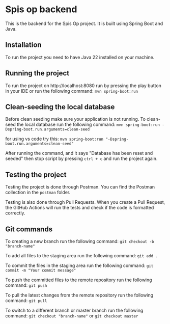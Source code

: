 # Spis op backend
This is the backend for the Spis Op project. It is built using Spring Boot and Java.

## Installation
To run the project you need to have Java 22 installed on your machine.

## Running the project
To run the project on http://localhost:8080 run by pressing the play button in your IDE or run the following command:
```mvn spring-boot:run```

## Clean-seeding the local database
Before clean seeding make sure your application is not running.
To clean-seed the local database run the following command:
```mvn spring-boot:run -Dspring-boot.run.arguments=clean-seed```

for using vs code try this:
```mvn spring-boot:run "-Dspring-boot.run.arguments=clean-seed"```

After running the command, and it says "Database has been reset and seeded" then stop script by pressing `ctrl + c` and run the project again.

## Testing the project
Testing the project is done through Postman. You can find the Postman collection in the `postman` folder.

Testing is also done through Pull Requests. When you create a Pull Request, the GitHub Actions will run the tests and check if the code is formatted correctly.

## Git commands
To creating a new branch run the following command:
```git checkout -b "branch-name"```

To add all files to the staging area run the following command:
```git add .```

To commit the files in the staging area run the following command:
```git commit -m "Your commit message"```

To push the committed files to the remote repository run the following command:
```git push```

To pull the latest changes from the remote repository run the following command:
```git pull```

To switch to a different branch or master branch run the following command:
```git checkout "branch-name"``` or ```git checkout master```
